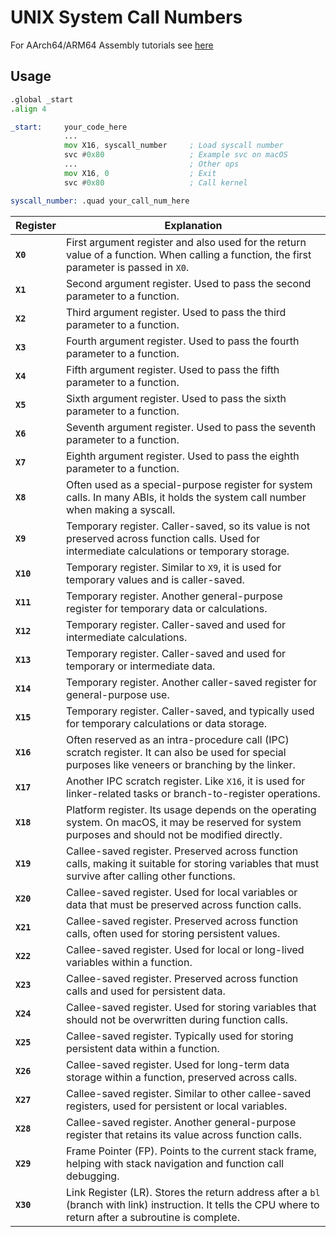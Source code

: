 # UNIX System Call Numbers

For AArch64/ARM64 Assembly tutorials see [here](/CS/asm/)
## Usage

```asm
.global _start
.align 4

_start:     your_code_here
            ...
            mov X16, syscall_number     ; Load syscall number
            svc #0x80                   ; Example svc on macOS
            ...                         ; Other ops
            mov X16, 0                  ; Exit
            svc #0x80                   ; Call kernel

syscall_number: .quad your_call_num_here
```


| **Register** | **Explanation**                                                                                                                                               |
|--------------|---------------------------------------------------------------------------------------------------------------------------------------------------------------|
| **`X0`**     | First argument register and also used for the return value of a function. When calling a function, the first parameter is passed in `X0`.                     |
| **`X1`**     | Second argument register. Used to pass the second parameter to a function.                                                                                   |
| **`X2`**     | Third argument register. Used to pass the third parameter to a function.                                                                                     |
| **`X3`**     | Fourth argument register. Used to pass the fourth parameter to a function.                                                                                   |
| **`X4`**     | Fifth argument register. Used to pass the fifth parameter to a function.                                                                                     |
| **`X5`**     | Sixth argument register. Used to pass the sixth parameter to a function.                                                                                     |
| **`X6`**     | Seventh argument register. Used to pass the seventh parameter to a function.                                                                                 |
| **`X7`**     | Eighth argument register. Used to pass the eighth parameter to a function.                                                                                   |
| **`X8`**     | Often used as a special-purpose register for system calls. In many ABIs, it holds the system call number when making a syscall.                               |
| **`X9`**     | Temporary register. Caller-saved, so its value is not preserved across function calls. Used for intermediate calculations or temporary storage.               |
| **`X10`**    | Temporary register. Similar to `X9`, it is used for temporary values and is caller-saved.                                                                    |
| **`X11`**    | Temporary register. Another general-purpose register for temporary data or calculations.                                                                     |
| **`X12`**    | Temporary register. Caller-saved and used for intermediate calculations.                                                                                     |
| **`X13`**    | Temporary register. Caller-saved and used for temporary or intermediate data.                                                                                |
| **`X14`**    | Temporary register. Another caller-saved register for general-purpose use.                                                                                   |
| **`X15`**    | Temporary register. Caller-saved, and typically used for temporary calculations or data storage.                                                             |
| **`X16`**    | Often reserved as an intra-procedure call (IPC) scratch register. It can also be used for special purposes like veneers or branching by the linker.           |
| **`X17`**    | Another IPC scratch register. Like `X16`, it is used for linker-related tasks or branch-to-register operations.                                               |
| **`X18`**    | Platform register. Its usage depends on the operating system. On macOS, it may be reserved for system purposes and should not be modified directly.           |
| **`X19`**    | Callee-saved register. Preserved across function calls, making it suitable for storing variables that must survive after calling other functions.             |
| **`X20`**    | Callee-saved register. Used for local variables or data that must be preserved across function calls.                                                        |
| **`X21`**    | Callee-saved register. Preserved across function calls, often used for storing persistent values.                                                            |
| **`X22`**    | Callee-saved register. Used for local or long-lived variables within a function.                                                                              |
| **`X23`**    | Callee-saved register. Preserved across function calls and used for persistent data.                                                                          |
| **`X24`**    | Callee-saved register. Used for storing variables that should not be overwritten during function calls.                                                       |
| **`X25`**    | Callee-saved register. Typically used for storing persistent data within a function.                                                                          |
| **`X26`**    | Callee-saved register. Used for long-term data storage within a function, preserved across calls.                                                             |
| **`X27`**    | Callee-saved register. Similar to other callee-saved registers, used for persistent or local variables.                                                       |
| **`X28`**    | Callee-saved register. Another general-purpose register that retains its value across function calls.                                                         |
| **`X29`**    | Frame Pointer (FP). Points to the current stack frame, helping with stack navigation and function call debugging.                                              |
| **`X30`**    | Link Register (LR). Stores the return address after a `bl` (branch with link) instruction. It tells the CPU where to return after a subroutine is complete.   |